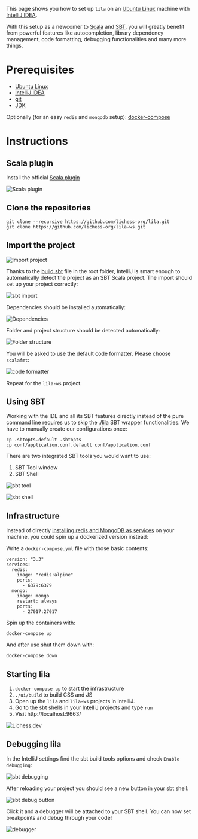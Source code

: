This page shows you how to set up `lila` on an [Ubuntu Linux](https://releases.ubuntu.com/20.04/) machine with [IntelliJ IDEA](https://www.jetbrains.com/idea/).

With this setup as a newcomer to [Scala](https://www.scala-lang.org/) and [SBT](https://www.scala-sbt.org/), you will greatly benefit from powerful features like autocompletion, library dependency management, code formatting, debugging functionalities and many more things.

# Prerequisites

- [Ubuntu Linux](https://releases.ubuntu.com/20.04/)
- [IntelliJ IDEA](https://www.jetbrains.com/idea/)
- [git](https://git-scm.com/)
- [JDK](https://openjdk.java.net/install/)

Optionally (for an easy `redis` and `mongodb` setup): [docker-compose](https://docs.docker.com/compose/install/)

# Instructions

## Scala plugin

Install the official [Scala plugin](https://plugins.jetbrains.com/plugin/1347-scala)

![Scala plugin](https://user-images.githubusercontent.com/401815/103236551-15a68780-493d-11eb-8a86-4885b98e94f2.png)

## Clone the repositories

    git clone --recursive https://github.com/lichess-org/lila.git
    git clone https://github.com/lichess-org/lila-ws.git

## Import the project

![Import project](https://user-images.githubusercontent.com/401815/103237147-ad58a580-493e-11eb-94f8-7d27ce866fde.png)

Thanks to the [build.sbt](https://github.com/lichess-org/lila/blob/master/build.sbt) file in the root folder, IntelliJ is smart enough to automatically detect the project as an SBT Scala project. The import should set up your project correctly:

![sbt import](https://user-images.githubusercontent.com/401815/103237304-222bdf80-493f-11eb-80c7-aa9feb7111f9.png)

Dependencies should be installed automatically:

![Dependencies](https://user-images.githubusercontent.com/401815/103237836-c5c9bf80-4940-11eb-8237-c403a8c621f5.png)

Folder and project structure should be detected automatically:

![Folder structure](https://user-images.githubusercontent.com/401815/103237894-f90c4e80-4940-11eb-99e4-b8a1d1a24b15.png)

You will be asked to use the default code formatter. Please choose `scalafmt`:

![code formatter](https://user-images.githubusercontent.com/401815/103237986-3c66bd00-4941-11eb-9eba-27c4e8738e62.png)

Repeat for the `lila-ws` project.

## Using SBT

Working with the IDE and all its SBT features directly instead of the pure command line requires us to skip the [./lila](https://github.com/lichess-org/lila/blob/master/lila) SBT wrapper functionalities.
We have to manually create our configurations once:

    cp .sbtopts.default .sbtopts
    cp conf/application.conf.default conf/application.conf

There are two integrated SBT tools you would want to use:

1. SBT Tool window
1. SBT Shell

![sbt tool](https://user-images.githubusercontent.com/401815/103238471-bcd9ed80-4942-11eb-9720-fcca259a8070.png)

![sbt shell](https://user-images.githubusercontent.com/401815/103238560-fd396b80-4942-11eb-85b9-b7c3b313cf72.png)

## Infrastructure

Instead of directly [installing redis and MongoDB as services](index.md#running-infrastructure) on your machine, you could spin up a dockerized version instead:

Write a `docker-compose.yml` file with those basic contents:

    version: "3.3"
    services:
      redis:
        image: "redis:alpine"
        ports:
          - 6379:6379
      mongo:
        image: mongo
        restart: always
        ports:
          - 27017:27017

Spin up the containers with:

    docker-compose up

And after use shut them down with:

    docker-compose down

## Starting lila

1. `docker-compose up` to start the infrastructure
1. `./ui/build` to build CSS and JS
1. Open up the `lila` and `lila-ws` projects in IntelliJ.
1. Go to the sbt shells in your IntelliJ projects and type `run`
1. Visit http://localhost:9663/

![Lichess.dev](https://user-images.githubusercontent.com/401815/103240328-f3663700-4947-11eb-8992-9a559be711ec.png)

## Debugging lila

In the IntelliJ settings find the sbt build tools options and check `Enable debugging`:

![sbt debugging](https://user-images.githubusercontent.com/401815/103239791-7e463200-4946-11eb-98f9-0fcecc06e7e0.png)

After reloading your project you should see a new button in your sbt shell:

![sbt debug button](https://user-images.githubusercontent.com/401815/103240011-09272c80-4947-11eb-9cf6-9b1d03b66a9b.png)

Click it and a debugger will be attached to your SBT shell. You can now set breakpoints and debug through your code!

![debugger](https://user-images.githubusercontent.com/401815/103240435-44762b00-4948-11eb-9b11-276775cd8e4e.png)
